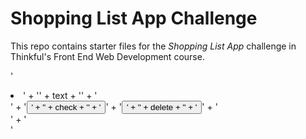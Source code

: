 # Shopping List App Challenge

This repo contains starter files for the *Shopping List App* challenge in Thinkful's Front End Web Development course.


'<li>' + '<span class="shopping-item">' + text + '</span>' + '<div class="shopping-item-controls">' + '<button class="shopping-item-toggle">' + '<span class="button-label">' + check + '</span>' + '</button>' + '<button class="shopping-item-delete">' + '<span class="button-label">' + delete + '</span>' + '</button>' + '</div>' + '</li>'